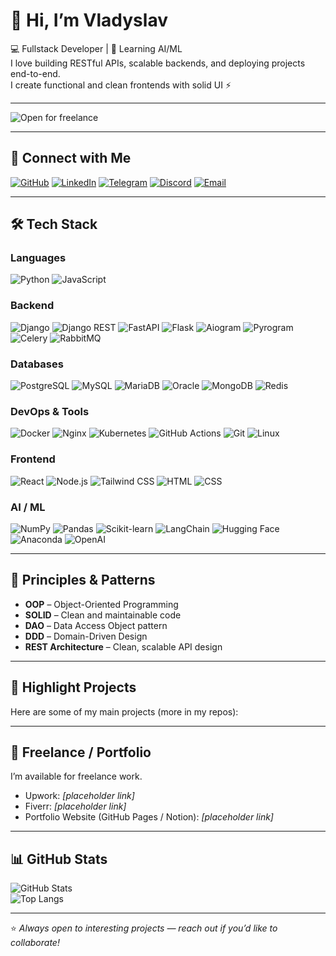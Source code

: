 # 👋 Hi, I’m Vladyslav

💻 Fullstack Developer | 🚀 Learning AI/ML  
I love building RESTful APIs, scalable backends, and deploying projects end-to-end.  
I create functional and clean frontends with solid UI ⚡

---

![Open for freelance](https://img.shields.io/badge/Status-Open%20for%20freelance-brightgreen?style=flat-square)

---

## 🔗 Connect with Me
[![GitHub](https://img.shields.io/badge/GitHub-181717?style=for-the-badge&logo=github)](https://github.com/vladyslav-yarko)
[![LinkedIn](https://img.shields.io/badge/-LinkedIn-0A66C2?style=for-the-badge&logo=linkedin&logoColor=white)](https://www.linkedin.com/in/vladislav-yarko/)
[![Telegram](https://img.shields.io/badge/Telegram-0088CC?style=for-the-badge&logo=telegram&logoColor=white)](https://t.me/Vladyslav_Yarko)
[![Discord](https://img.shields.io/badge/Discord-5865F2?style=for-the-badge&logo=discord&logoColor=white)](https://discordapp.com/users/vladyslav_yarko)
[![Email](https://img.shields.io/badge/Email-D14836?style=for-the-badge&logo=gmail&logoColor=white)](mailto:vladislavv44444@gmail.com)

---

## 🛠 Tech Stack

### **Languages**
![Python](https://img.shields.io/badge/Python-3776AB?style=flat-square&logo=python&logoColor=white)
![JavaScript](https://img.shields.io/badge/JavaScript-F7DF1E?style=flat-square&logo=javascript&logoColor=black)

### **Backend**
![Django](https://img.shields.io/badge/Django-092E20?style=flat-square&logo=django)
![Django REST](https://img.shields.io/badge/DRF-FF1709?style=flat-square&logo=django&logoColor=white)
![FastAPI](https://img.shields.io/badge/FastAPI-005571?style=flat-square&logo=fastapi&logoColor=white)
![Flask](https://img.shields.io/badge/Flask-000000?style=flat-square&logo=flask)
![Aiogram](https://img.shields.io/badge/Aiogram-2C2D72?style=flat-square&logo=telegram)
![Pyrogram](https://img.shields.io/badge/Pyrogram-008080?style=flat-square&logo=python&logoColor=white)
![Celery](https://img.shields.io/badge/Celery-37814A?style=flat-square&logo=celery)
![RabbitMQ](https://img.shields.io/badge/RabbitMQ-FF6600?style=flat-square&logo=rabbitmq&logoColor=white)

### **Databases**
![PostgreSQL](https://img.shields.io/badge/PostgreSQL-336791?style=flat-square&logo=postgresql&logoColor=white)
![MySQL](https://img.shields.io/badge/MySQL-4479A1?style=flat-square&logo=mysql&logoColor=white)
![MariaDB](https://img.shields.io/badge/MariaDB-003545?style=flat-square&logo=mariadb)
![Oracle](https://img.shields.io/badge/-Oracle-F80000?style=flat-square&logo=oracle&logoColor=white)
![MongoDB](https://img.shields.io/badge/MongoDB-13aa52?style=flat-square&logo=mongodb&logoColor=white)
![Redis](https://img.shields.io/badge/Redis-DC382D?style=flat-square&logo=redis)

### **DevOps & Tools**
![Docker](https://img.shields.io/badge/Docker-2496ED?style=flat-square&logo=docker&logoColor=white)
![Nginx](https://img.shields.io/badge/Nginx-009639?style=flat-square&logo=nginx)
![Kubernetes](https://img.shields.io/badge/Kubernetes-326CE5?style=flat-square&logo=kubernetes&logoColor=white)
![GitHub Actions](https://img.shields.io/badge/CI/CD-2088FF?style=flat-square&logo=githubactions&logoColor=white)
![Git](https://img.shields.io/badge/Git-F05032?style=flat-square&logo=git&logoColor=white)
![Linux](https://img.shields.io/badge/Linux-FCC624?style=flat-square&logo=linux&logoColor=black)

### **Frontend**
![React](https://img.shields.io/badge/React-20232A?style=flat-square&logo=react)
![Node.js](https://img.shields.io/badge/Node.js-339933?style=flat-square&logo=node.js&logoColor=white)
![Tailwind CSS](https://img.shields.io/badge/Tailwind%20CSS-38B2AC?style=flat-square&logo=tailwindcss&logoColor=white)
![HTML](https://img.shields.io/badge/HTML-E34F26?style=flat-square&logo=html5&logoColor=white)
![CSS](https://img.shields.io/badge/CSS-1572B6?style=flat-square&logo=css&logoColor=white)

### **AI / ML**
![NumPy](https://img.shields.io/badge/Numpy-013243?style=flat-square&logo=numpy)
![Pandas](https://img.shields.io/badge/Pandas-150458?style=flat-square&logo=pandas)
![Scikit-learn](https://img.shields.io/badge/Scikit--learn-F7931E?style=flat-square&logo=scikit-learn&logoColor=white)
![LangChain](https://img.shields.io/badge/LangChain-000000?style=flat-square&logo=langchain&logoColor=white)
![Hugging Face](https://img.shields.io/badge/Hugging%20Face-FF4F00?style=flat-square&logo=huggingface&logoColor=white)
![Anaconda](https://img.shields.io/badge/Anaconda-44A833?style=flat-square&logo=anaconda&logoColor=white)
![OpenAI](https://img.shields.io/badge/OpenAI-000000?style=flat-square&logo=openai&logoColor=white)

---

## 📐 Principles & Patterns
- **OOP** – Object-Oriented Programming  
- **SOLID** – Clean and maintainable code  
- **DAO** – Data Access Object pattern  
- **DDD** – Domain-Driven Design  
- **REST Architecture** – Clean, scalable API design  

---

## 🚀 Highlight Projects
Here are some of my main projects (more in my repos):

---

## 💼 Freelance / Portfolio
I’m available for freelance work.  
- Upwork: *[placeholder link]*  
- Fiverr: *[placeholder link]*  
- Portfolio Website (GitHub Pages / Notion): *[placeholder link]*  

---

## 📊 GitHub Stats

![GitHub Stats](https://github-readme-stats.vercel.app/api?username=vladyslav-yarko&show_icons=true&theme=radical)  
![Top Langs](https://github-readme-stats.vercel.app/api/top-langs/?username=vladyslav-yarko&layout=compact&theme=radical)  

---
⭐️ *Always open to interesting projects — reach out if you’d like to collaborate!*
